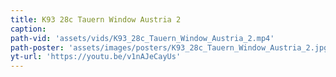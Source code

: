 ```yaml
---
title: K93 28c Tauern Window Austria 2
caption:
path-vid: 'assets/vids/K93_28c_Tauern_Window_Austria_2.mp4'
path-poster: 'assets/images/posters/K93_28c_Tauern_Window_Austria_2.jpg'
yt-url: 'https://youtu.be/v1nAJeCayUs'
---
```

